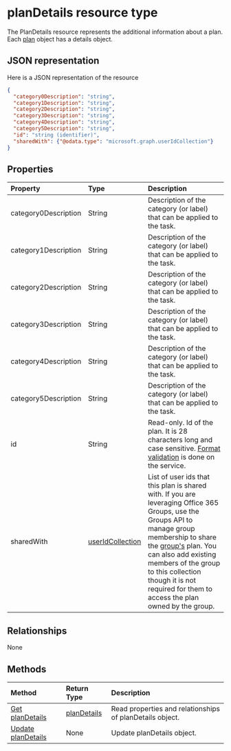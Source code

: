 # planDetails resource type

The PlanDetails resource represents the additional information about a plan. Each [plan](plan.md) object has a details object.

## JSON representation

Here is a JSON representation of the resource

<!-- {
  "blockType": "resource",
  "optionalProperties": [

  ],
  "@odata.type": "microsoft.graph.plandetails"
}-->

```json
{
  "category0Description": "string",
  "category1Description": "string",
  "category2Description": "string",
  "category3Description": "string",
  "category4Description": "string",
  "category5Description": "string",
  "id": "string (identifier)",
  "sharedWith": {"@odata.type": "microsoft.graph.userIdCollection"}
}

```
## Properties
| Property	   | Type	|Description|
|:---------------|:--------|:----------|
|category0Description|String| Description of the category (or label) that can be applied to the task. |
|category1Description|String| Description of the category (or label) that can be applied to the task. |
|category2Description|String| Description of the category (or label) that can be applied to the task. |
|category3Description|String| Description of the category (or label) that can be applied to the task. |
|category4Description|String| Description of the category (or label) that can be applied to the task. |
|category5Description|String| Description of the category (or label) that can be applied to the task. |
|id|String| Read-only. Id of the plan. It is 28 characters long and case sensitive. [Format validation](tasks_identifiers_disclaimer.md) is done on the service.|
|sharedWith|[userIdCollection](useridcollection.md)| List of user ids that this plan is shared with. If you are leveraging Office 365 Groups, use the Groups API to manage group membership to share the [group's](group.md) plan. You can also add existing members of the group to this collection though it is not required for them to access the plan owned by the group. |

## Relationships
None


## Methods

| Method		   | Return Type	|Description|
|:---------------|:--------|:----------|
|[Get planDetails](../api/plandetails_get.md) | [planDetails](plandetails.md) |Read properties and relationships of planDetails object.|
|[Update planDetails](../api/plandetails_update.md) | None	|Update planDetails object. |

<!-- uuid: 8fcb5dbc-d5aa-4681-8e31-b001d5168d79
2015-10-25 14:57:30 UTC -->
<!-- {
  "type": "#page.annotation",
  "description": "planDetails resource",
  "keywords": "",
  "section": "documentation",
  "tocPath": ""
}-->